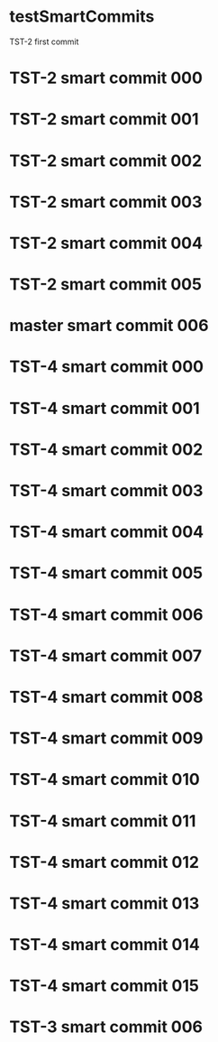 # testSmartCommits

TST-2 first commit

# TST-2 smart commit 000
# TST-2 smart commit 001
# TST-2 smart commit 002
# TST-2 smart commit 003
# TST-2 smart commit 004
# TST-2 smart commit 005
# master smart commit 006

# TST-4 smart commit 000
# TST-4 smart commit 001
# TST-4 smart commit 002
# TST-4 smart commit 003
# TST-4 smart commit 004
# TST-4 smart commit 005
# TST-4 smart commit 006
# TST-4 smart commit 007
# TST-4 smart commit 008
# TST-4 smart commit 009

# TST-4 smart commit 010
# TST-4 smart commit 011

# TST-4 smart commit 012
# TST-4 smart commit 013
# TST-4 smart commit 014
# TST-4 smart commit 015


# TST-3 smart commit 006


